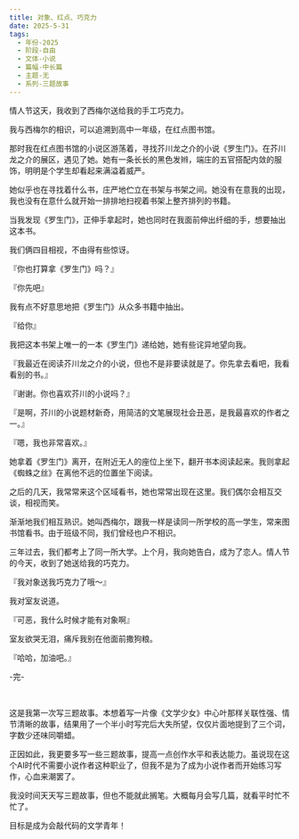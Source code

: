 ```yaml
---
title: 对象、红点、巧克力
date: 2025-5-31
tags:
  - 年份-2025
  - 阶段-自由
  - 文体-小说
  - 篇幅-中长篇
  - 主题-无
  - 系列-三题故事
---
```


情人节这天，我收到了西梅尔送给我的手工巧克力。

我与西梅尔的相识，可以追溯到高中一年级，在红点图书馆。

那时我在红点图书馆的小说区游荡着，寻找芥川龙之介的小说《罗生门》。在芥川龙之介的展区，遇见了她。她有一条长长的黑色发辫，端庄的五官搭配内敛的服饰，明明是个学生却看起来满溢着威严。

她似乎也在寻找着什么书，庄严地伫立在书架与书架之间。她没有在意我的出现，我也没有在意什么就开始一排排地扫视着书架上整齐排列的书籍。

当我发现《罗生门》，正伸手拿起时，她也同时在我面前伸出纤细的手，想要抽出这本书。

我们俩四目相视，不由得有些惊讶。

『你也打算拿《罗生门》吗？』

『你先吧』

我有点不好意思地把《罗生门》从众多书籍中抽出。

『给你』

我把这本书架上唯一的一本《罗生门》递给她，她有些诧异地望向我。

『我最近在阅读芥川龙之介的小说，但也不是非要读就是了。你先拿去看吧，我看看别的书。』

『谢谢。你也喜欢芥川的小说吗？』

『是啊，芥川的小说题材新奇，用简洁的文笔展现社会丑恶，是我最喜欢的作者之一。』

『嗯，我也非常喜欢。』

她拿着《罗生门》离开，在附近无人的座位上坐下，翻开书本阅读起来。我则拿起《蜘蛛之丝》在离他不远的位置坐下阅读。

之后的几天，我常常来这个区域看书，她也常常出现在这里。我们偶尔会相互交谈，相视而笑。

渐渐地我们相互熟识。她叫西梅尔，跟我一样是读同一所学校的高一学生，常来图书馆看书。由于班级不同，我们曾经也户不相识。

三年过去，我们都考上了同一所大学。上个月，我向她告白，成为了恋人。情人节的今天，收到了她送给我的巧克力。

『我对象送我巧克力了哦～』

我对室友说道。

『可恶，我什么时候才能有对象啊』

室友欲哭无泪，痛斥我别在他面前撒狗粮。

『哈哈，加油吧。』

-完-

<br>

这是我第一次写三题故事。本想着写一片像《文学少女》中心叶那样关联性强、情节清晰的故事，结果用了一个半小时写完后大失所望，仅仅片面地提到了三个词，字数少还味同嚼蜡。

正因如此，我更要多写一些三题故事，提高一点创作水平和表达能力。虽说现在这个AI时代不需要小说作者这种职业了，但我不是为了成为小说作者而开始练习写作，心血来潮罢了。

我没时间天天写三题故事，但也不能就此搁笔。大概每月会写几篇，就看平时忙不忙了。

目标是成为会敲代码的文学青年！
